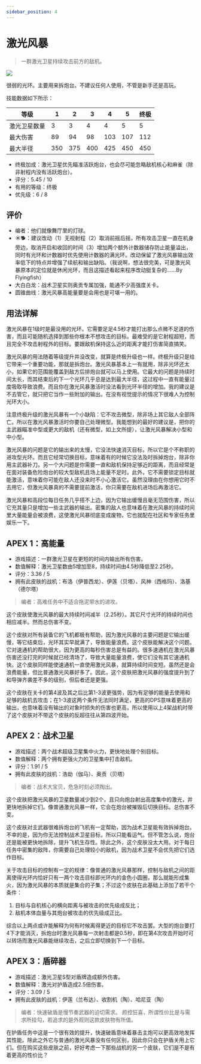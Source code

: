 ```yaml
---
sidebar_position: 4
---
```


# 激光风暴

> 一群激光卫星持续攻击前方的敌机。

<img src="/terms/ls.png" style={{zoom:1.25}}/>

很弱的光环。主要用来拆炮台。不建议任何人使用，不管是新手还是高玩。

技能数据如下所示：

| 等级         | 1    | 2    | 3    | 4    | 5    | 终极 |
| ------------ | ---- | ---- | ---- | ---- | ---- | ---- |
| 激光卫星数量 | 3    | 3    | 4    | 4    | 5    | 5    |
| 最大伤害     | 89   | 94   | 98   | 103  | 107  | 112  |
| 最大半径     | 350  | 375  | 400  | 425  | 450  | 450  |

- 终极加成：激光卫星优先瞄准活跃炮台，也会尽可能忽略敌机核心和麻雀（除非射程内没有活跃炮台）。
- 评分：5.45 / 10
- 有用的等级：终极
- 优先级：6 / 8

## 评价

- 编者：他们就像舞厅里的灯球。
- ☀🐕：建议改动（1）无视射程（2）取消前摇后摇，所有攻击卫星一直在机身旁边，取消开启和收回的时间（3）增加两个额外计数器储存防止能量溢出，同时有光环和计数器时优先使用计数器的满光环。改动保留了激光风暴输出效率低下的特点并增强了续航和输出缺陷。（我说啊，想法很完美，可是激光风暴原本的定位就是休闲光环，而且这描述看起来程序改动挺复杂的……By Flyingfish）
- 大白白龙：战术卫星实则奥贡专属加强，能通不少高强度关卡。
- 圆锥曲线：激光风暴高能量要是会用也是可堪一用的。

## 用法详解

激光风暴在1级时是最没用的光环。它需要足足4.5秒才能打出那么点微不足道的伤害，而且可能随机选择到那些你根本不想攻击的目标。最难受的是它射程超短，而且完全不攻击射程外的目标。要跟敌机保持这么近的距离才能打伤害简直搞笑。

激光风暴的用法随着等级提升并没改变，就算是终极升级也一样。终极升级只是给它带来一个重要功能，那就是拆炮台。激光风暴基本上一有就用，除非光环还太小，如果它的范围能覆盖到敌方后排炮台就可以马上使用。它最大的问题是持续时间太长，而其结束后的下一个光环几乎总是达到最大半径，这过程中一直有能量过度吸取导致浪费。而且你在激光风暴激活时没法看到光环半径的增加。我的建议是不去管它，就只把它当作一些附加的输出。在没有视觉提示的情况下很难人为控制光环大小。

注意终极升级的激光风暴有一个小缺陷：它不攻击微型，除非场上其它敌人全部阵亡。所以在激光风暴激活时你要自己处理微型。我能想到的最好的建议是，把你的主武器瞄准中型或更大的敌机（还有微型，如上文所提），让激光风暴解决小型和中小型。

激光风暴的问题是它的输出来的太慢，它没法快速消灭目标，所以它是个不称职的进攻型光环。而且它经常切换目标，意味着有的时候它没法及时拆掉炮台，除非你用主武器补刀。另一个大问题是你需要一直和敌机保持足够近的距离，而且经常是在面对装备危险炮台的较大型敌机且场上能量不足时。此外，它不需要锁定目标就能激活，意味着你可能在敌人还没来时不小心激活它。虽然没理由在你想用它时不去用它，但激光风暴真的不需要提前激活，你只需要在敌机进场后再激活它。

激光风暴和高段位每日任务几乎搭不上边，因为它输出缓慢且毫无范围伤害，所以它充其量只是增加一些主武器的输出。密集的敌人也意味着在激光风暴的持续时间里大量能量会被浪费，这使激光风暴彻底变成废物，它也就配在社区和专家任务里娱乐一下。

## APEX 1：高能量

- 游戏描述：一群激光卫星在更短的时间内输出所有伤害。
- 数值解释：激光卫星数由5增加至8，持续时间由4.5秒降低至2.25秒。
- 评分：3.36 / 5
- 拥有此皮肤的战机：布洛（伊普西龙）、伊莲（贝塔）、风神（西格玛）、洛基（德尔塔）

> 编者：高难任务中不适合拖泥带水的进攻。

这个皮肤使激光风暴的最大持续时间减半（2.25秒）。其它尺寸光环的持续时间也相应减半。然而总伤害不变。

这个皮肤对所有装备它的飞机都极有帮助，因为激光风暴的主要问题是它输出缓慢，等它结束后，光环其实早就满了，导致能量浪费。这个皮肤能解决这个问题。它对速通机的帮助很大，因为更高的每秒伤害总是有益的。很多速通机在激光风暴伤害还没打完的时候就已经清场了，导致大量能量浪费，使它们没有其它速通机快。这个皮肤同样能使速通机一直使用激光风暴，就算持续时间变短。虽然还是会浪费能量，但比普通激光风暴好多了。因此，这个皮肤把激光风暴的强度提升到了和导弹齐袭差不多的级别，但后者还是更强。

这个皮肤在关卡的第4波及其之后比第1-3波更强势，因为有足够的能量去使用和足够的敌机去攻击；在1-3波这两个条件无法同时满足，更高的DPS意味着更高的输出，也意味着没有输出的对象时损失的伤害也更高，所以使用以上4架战机时带了这个皮肤对不带这个皮肤的反超往往从第四波开始。

## APEX 2：战术卫星

- 游戏描述：两个战术超级卫星集中火力，更快地处理个别目标。
- 数值解释：两个拥有更强火力的卫星集中打击敌机。
- 评分：1.91 / 5
- 拥有此皮肤的战机：浩劫（伽马）、奥贡（贝塔）

> 编者：战术大宝贝，危急时刻必须掏出。

这个皮肤把激光风暴的卫星数量减少到2个，且只向炮台射出高度集中的激光，并更快地拆掉它们。像普通激光风暴一样，它会在炮台被摧毁后切换目标。总伤害不变。

这个皮肤对主武器很难拆炮台的飞机有一定帮助，因为战术卫星能有效拆掉炮台。不幸的是，因为你无法控制战术卫星目标，所以只能看运气。但不管怎么说，炮台还是能被更快地拆除，提升飞机生存性。除此之外，这个皮肤没太大用。对于每日任务中密集的敌阵，你需要自己处理较小的敌机，因为战术卫星不会优先把它们选作目标。

关于攻击目标的控制有一定的规律：像普通的激光风暴那样，控制与敌机之间的距离使得光环内恰好只有一两个攻击目标即光环内的金色小圆圈，那么就能形成集火，因为激光风暴的本质就是集合的子集；不过这个皮肤在此基础上添加了若干个条件：

1. 目标与自机核心的横向距离与被攻击的优先级成反比；
2. 敌机本体血量与其炮台被攻击的优先级成正比。

综合以上两点或许能解释为何有时候离得更近的目标它不攻击罢。大型的炮台要打4下才能消灭，拆炮台时激光风暴每一次射击都是0.5秒，即在第4次攻击开始时可以转场而激光风暴能继续攻击，之后立即切换到下一个目标。

## APEX 3：盾碎器

- 游戏描述：激光卫星S型对盾牌造成额外伤害。
- 数值解释：激光对护盾造成2.5倍伤害。
- 评分：3.09 / 5
- 拥有此皮肤的战机：伊莲（兰布达）、收割机（陶）、哈尼亚（陶）

> 编者：快速破盾是慢节奏武器的迫切需求。
> 颜控狂喜，所谓性价比是与需求所挂勾，若追求的是外观则这款皮肤物有所值。

在护盾任务中这是一个很有效的提升，快速破盾意味着暴击主炮可以更高效地发挥其性能。除此之外它与普通的激光风暴没有任何区别，因此你只会在护盾关用上它们。但在购买这些皮肤之前，好好考虑一下那些战机的另一个皮肤，它们是不是有着更高的性价比？


